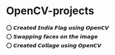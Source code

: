 # OpenCV-projects <br />

⭕ 𝘾𝙧𝙚𝙖𝙩𝙚𝙙 𝙄𝙣𝙙𝙞𝙖 𝙁𝙡𝙖𝙜   𝙪𝙨𝙞𝙣𝙜  𝙊𝙥𝙚𝙣𝘾𝙑 <br />
⭕ 𝙎𝙬𝙖𝙥𝙥𝙞𝙣𝙜 𝙛𝙖𝙘𝙚𝙨 𝙤𝙣 𝙩𝙝𝙚 𝙞𝙢𝙖𝙜𝙚 <br />
⭕ 𝘾𝙧𝙚𝙖𝙩𝙚𝙙 𝘾𝙤𝙡𝙡𝙖𝙜𝙚 𝙪𝙨𝙞𝙣𝙜 𝙊𝙥𝙚𝙣𝘾𝙑 <br />
